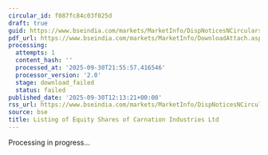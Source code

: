 ```yaml
---
circular_id: f087fc84c03f025d
draft: true
guid: https://www.bseindia.com/markets/MarketInfo/DispNoticesNCirculars.aspx?Noticeid={92C8972E-AC23-44A3-B97A-299B5608FD75}&noticeno=20250930-33&dt=09/30/2025&icount=33&totcount=114&flag=0
pdf_url: https://www.bseindia.com/markets/MarketInfo/DownloadAttach.aspx?id=20250930-33&attachedId=
processing:
  attempts: 1
  content_hash: ''
  processed_at: '2025-09-30T21:55:57.416546'
  processor_version: '2.0'
  stage: download_failed
  status: failed
published_date: '2025-09-30T12:13:21+00:00'
rss_url: https://www.bseindia.com/markets/MarketInfo/DispNoticesNCirculars.aspx?Noticeid={92C8972E-AC23-44A3-B97A-299B5608FD75}&noticeno=20250930-33&dt=09/30/2025&icount=33&totcount=114&flag=0
source: bse
title: Listing of Equity Shares of Carnation Industries Ltd
---
```


Processing in progress...